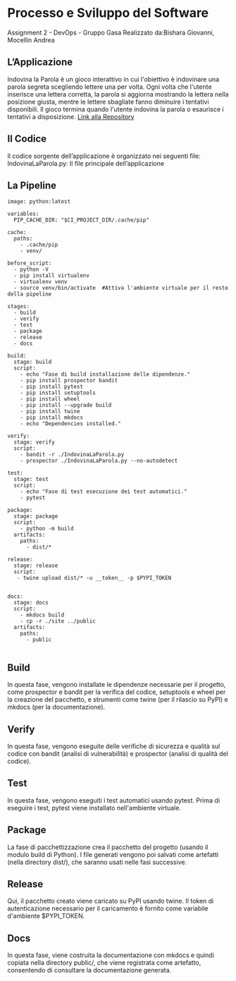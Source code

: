 # Processo e Sviluppo del Software
Assignment 2 - DevOps - Gruppo Gasa
Realizzato da:Bishara Giovanni, Mocellin Andrea






## L’Applicazione

Indovina la Parola è un gioco interattivo in cui l'obiettivo è indovinare una parola segreta scegliendo lettere una per volta. Ogni volta che l'utente inserisce una lettera corretta, la parola si aggiorna mostrando la lettera nella posizione giusta, mentre le lettere sbagliate fanno diminuire i tentativi disponibili. Il gioco termina quando l'utente indovina la parola o esaurisce i tentativi a disposizione.
[Link alla Repository](https://gitlab.com/gasa9965349/gasa)



## Il Codice
Il codice sorgente dell’applicazione è organizzato nei seguenti file:
IndovinaLaParola.py: Il file principale dell’applicazione 


## La Pipeline
``` 
image: python:latest

variables:
  PIP_CACHE_DIR: "$CI_PROJECT_DIR/.cache/pip"

cache:
  paths:
    - .cache/pip
    - venv/

before_script:
  - python -V
  - pip install virtualenv
  - virtualenv venv
  - source venv/bin/activate  #Attiva l'ambiente virtuale per il resto della pipeline

stages:
  - build
  - verify
  - test
  - package
  - release
  - docs

build:
  stage: build
  script:
    - echo "Fase di build installazione delle dipendenze."
    - pip install prospector bandit
    - pip install pytest
    - pip install setuptools
    - pip install wheel
    - pip install --upgrade build
    - pip install twine
    - pip install mkdocs
    - echo "Dependencies installed."

verify:
  stage: verify
  script:
    - bandit -r ./IndovinaLaParola.py
    - prospector ./IndovinaLaParola.py --no-autodetect 

test:
  stage: test
  script:
    - echo "Fase di test esecuzione dei test automatici."
    - pytest  

package:
  stage: package
  script:
    - python -m build
  artifacts:
    paths:
      - dist/*  

release:
  stage: release
  script:
   - twine upload dist/* -u __token__ -p $PYPI_TOKEN  
  

docs:
  stage: docs
  script:
    - mkdocs build
    - cp -r ./site ../public
  artifacts:
    paths:
      - public 
 
```
## Build
In questa fase, vengono installate le dipendenze necessarie per il progetto, come prospector e bandit per la verifica del codice, setuptools e wheel per la creazione del pacchetto, e strumenti come twine (per il rilascio su PyPI) e mkdocs (per la documentazione).
## Verify
In questa fase, vengono eseguite delle verifiche di sicurezza e qualità sul codice con bandit (analisi di vulnerabilità) e prospector (analisi di qualità del codice).
## Test
In questa fase, vengono eseguiti i test automatici usando pytest. Prima di eseguire i test, pytest viene installato nell'ambiente virtuale.
## Package
La fase di pacchettizzazione crea il pacchetto del progetto (usando il modulo build di Python). I file generati vengono poi salvati come artefatti (nella directory dist/), che saranno usati nelle fasi successive.
## Release
Qui, il pacchetto creato viene caricato su PyPI usando twine. Il token di autenticazione necessario per il caricamento è fornito come variabile d'ambiente $PYPI_TOKEN.
## Docs 
In questa fase, viene costruita la documentazione con mkdocs e quindi copiata nella directory public/, che viene registrata come artefatto, consentendo di consultare la documentazione generata.


